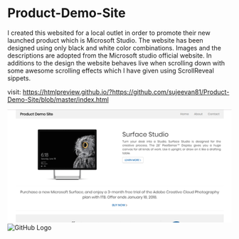 # Product-Demo-Site
I created this websited for a local outlet in order to promote their new launched product which is Microsoft Studio. The website has been designed using only black and white color combinations. Images and the descriptions are adopted from the Microsoft studio official website. In additions to the design the website behaves live when scrolling down with some awesome scrolling effects which I have given using ScrollReveal sippets.

visit: https://htmlpreview.github.io/?https://github.com/sujeevan81/Product-Demo-Site/blob/master/index.html

![alt tag](img/Product-Demo-Site.png)
![GitHub Logo](img/image)